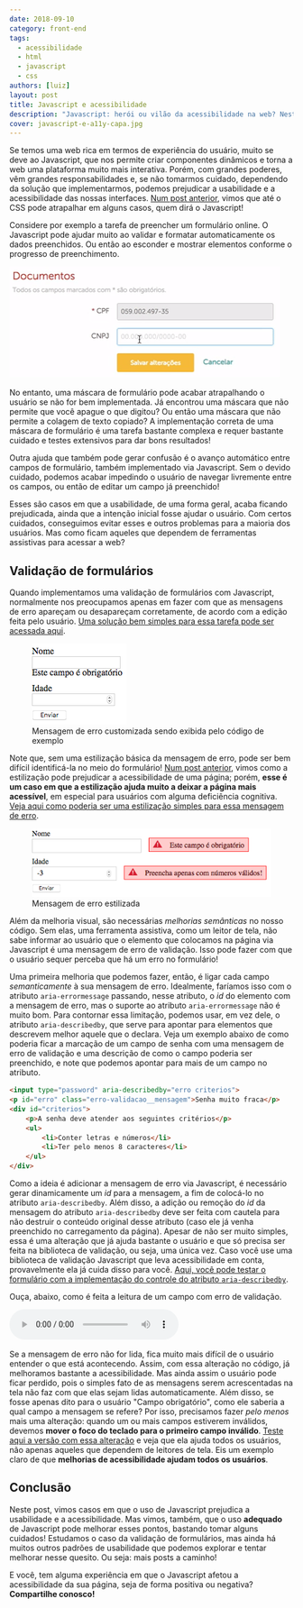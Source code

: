 ```yaml
---
date: 2018-09-10
category: front-end
tags:
  - acessibilidade
  - html
  - javascript
  - css
authors: [luiz]
layout: post
title: Javascript e acessibilidade
description: "Javascript: herói ou vilão da acessibilidade na web? Neste post, vamos discutir que cuidados precisamos tomar para que o Javascript não se torne fogo amigo na luta por uma web mais acessível."
cover: javascript-e-a11y-capa.jpg
---
```


Se temos uma web rica em termos de experiência do usuário, muito se deve ao Javascript, que nos permite criar componentes dinâmicos e torna a web uma plataforma muito mais interativa. Porém, com grandes poderes, vêm grandes responsabilidades e, se não tomarmos cuidado, dependendo da solução que implementarmos, podemos prejudicar a usabilidade e a acessibilidade das nossas interfaces. [Num post anterior](/um-pouco-sobre-css-js-a11y/), vimos que até o CSS pode atrapalhar em alguns casos, quem dirá o Javascript!

Considere por exemplo a tarefa de preencher um formulário online. O Javascript pode ajudar muito ao validar e formatar automaticamente os dados preenchidos. Ou então ao esconder e mostrar elementos conforme o progresso de preenchimento.

![Campo de formulário com máscara para facilitar o preenchimento. Ao preenchê-lo, novos campos são exibidos](../images/javascript-e-a11y-1.gif)

No entanto, uma máscara de formulário pode acabar atrapalhando o usuário se não for bem implementada. Já encontrou uma máscara que não permite que você apague o que digitou? Ou então uma máscara que não permite a colagem de texto copiado? A implementação correta de uma máscara de formulário é uma tarefa bastante complexa e requer bastante cuidado e testes extensivos para dar bons resultados!

Outra ajuda que também pode gerar confusão é o avanço automático entre campos de formulário, também implementado via Javascript. Sem o devido cuidado, podemos acabar impedindo o usuário de navegar livremente entre os campos, ou então de editar um campo já preenchido!

Esses são casos em que a usabilidade, de uma forma geral, acaba ficando prejudicada, ainda que a intenção inicial fosse ajudar o usuário. Com certos cuidados, conseguimos evitar esses e outros problemas para a maioria dos usuários. Mas como ficam aqueles que dependem de ferramentas assistivas para acessar a web?

## Validação de formulários

Quando implementamos uma validação de formulários com Javascript, normalmente nos preocupamos apenas em fazer com que as mensagens de erro apareçam ou desapareçam corretamente, de acordo com a edição feita pelo usuário. <a href='https://codepen.io/lreal/pen/pLKrRP' target='_blank'>Uma solução bem simples para essa tarefa pode ser acessada aqui</a>.

<figure>
  <img src='../images/javascript-e-a11y-2.png' alt='Formulário com mensagem de erro de validação sem estilização'>
  <figcaption>Mensagem de erro customizada sendo exibida pelo código de exemplo</figcaption>
</figure>

Note que, sem uma estilização básica da mensagem de erro, pode ser bem difícil identificá-la no meio do formulário! [Num post anterior](/um-pouco-sobre-css-js-a11y/), vimos como a estilização pode prejudicar a acessibilidade de uma página; porém, **esse é um caso em que a estilização ajuda muito a deixar a página mais acessível**, em especial para usuários com alguma deficiência cognitiva. <a href='https://codepen.io/lreal/pen/jzKLLB' target='_blank'>Veja aqui como poderia ser uma estilização simples para essa mensagem de erro</a>.

<figure>
  <img src='../images/javascript-e-a11y-3.png' alt='Formulário com mensagens de erro de validação estilizadas'>
  <figcaption>Mensagem de erro estilizada</figcaption>
</figure>

Além da melhoria visual, são necessárias *melhorias semânticas* no nosso código. Sem elas, uma ferramenta assistiva, como um leitor de tela, não sabe informar ao usuário que o elemento que colocamos na página via Javascript é uma mensagem de erro de validação. Isso pode fazer com que o usuário sequer perceba que há um erro no formulário!

Uma primeira melhoria que podemos fazer, então, é ligar cada campo *semanticamente* à sua mensagem de erro. Idealmente, faríamos isso com o atributo `aria-errormessage` passando, nesse atributo, o *id* do elemento com a mensagem de erro, mas o suporte ao atributo `aria-errormessage` não é muito bom. Para contornar essa limitação, podemos usar, em vez dele, o atributo `aria-describedby`, que serve para apontar para elementos que descrevem melhor aquele que o declara. Veja um exemplo abaixo de como poderia ficar a marcação de um campo de senha com uma mensagem de erro de validação e uma descrição de como o campo poderia ser preenchido, e note que podemos apontar para mais de um campo no atributo.

```html
<input type="password" aria-describedby="erro criterios">
<p id="erro" class="erro-validacao__mensagem">Senha muito fraca</p>
<div id="criterios">
	<p>A senha deve atender aos seguintes critérios</p>
	<ul>
		<li>Conter letras e números</li>
		<li>Ter pelo menos 8 caracteres</li>
	</ul>
</div>
```

Como a ideia é adicionar a mensagem de erro via Javascript, é necessário gerar dinamicamente um *id* para a mensagem, a fim de colocá-lo no atributo `aria-describedby`. Além disso, a adição ou remoção do *id* da mensagem do atributo `aria-describedby` deve ser feita com cautela para não destruir o conteúdo original desse atributo (caso ele já venha preenchido no carregamento da página). Apesar de não ser muito simples, essa é uma alteração que já ajuda bastante o usuário e que só precisa ser feita na biblioteca de validação, ou seja, uma única vez. Caso você use uma biblioteca de validação Javascript que leva acessibilidade em conta, provavelmente ela já cuida disso para você. <a href='https://codepen.io/lreal/pen/PRaKBN' target='_blank'>Aqui, você pode testar o formulário com a implementação do controle do atributo `aria-describedby`</a>.

Ouça, abaixo, como é feita a leitura de um campo com erro de validação.

<audio controls src="../audios/javascript-e-a11y-1.mp3"></audio>

Se a mensagem de erro não for lida, fica muito mais difícil de o usuário entender o que está acontecendo. Assim, com essa alteração no código, já melhoramos bastante a acessibilidade. Mas ainda assim o usuário pode ficar perdido, pois o simples fato de as mensagens serem acrescentadas na tela não faz com que elas sejam lidas automaticamente. Além disso, se fosse apenas dito para o usuário "Campo obrigatório", como ele saberia a qual campo a mensagem se refere? Por isso, precisamos fazer *pelo menos* mais uma alteração: quando um ou mais campos estiverem inválidos, devemos **mover o foco do teclado para o primeiro campo inválido**. <a href='https://codepen.io/lreal/pen/wmXrWr' target='_blank'>Teste aqui a versão com essa alteração</a> e veja que ela ajuda todos os usuários, não apenas aqueles que dependem de leitores de tela. Eis um exemplo claro de que **melhorias de acessibilidade ajudam todos os usuários**.

## Conclusão

Neste post, vimos casos em que o uso de Javascript prejudica a usabilidade e a acessibilidade. Mas vimos, também, que o uso **adequado** de Javascript pode melhorar esses pontos, bastando tomar alguns cuidados! Estudamos o caso da validação de formulários, mas ainda há muitos outros padrões de usabilidade que podemos explorar e tentar melhorar nesse quesito. Ou seja: mais posts a caminho!

E você, tem alguma experiência em que o Javascript afetou a acessibilidade da sua página, seja de forma positiva ou negativa? **Compartilhe conosco!**
